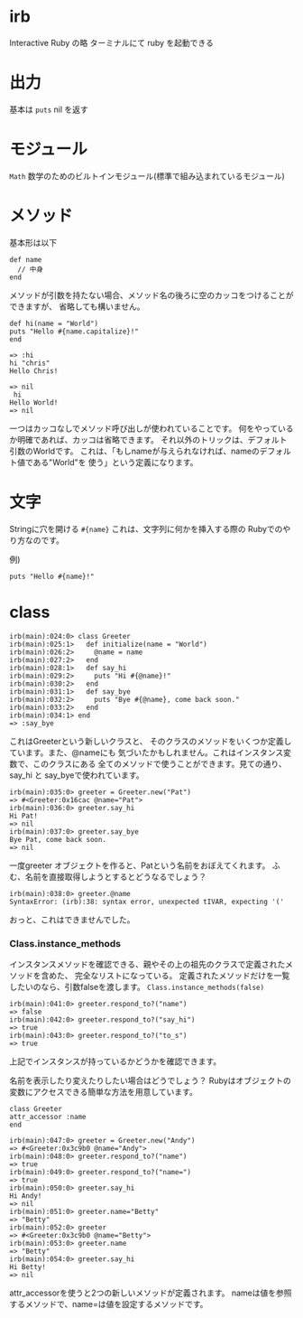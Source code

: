 # irb

Interactive Ruby の略
ターミナルにて ruby を起動できる

# 出力

基本は `puts` nil を返す

# モジュール

`Math`
数学のためのビルトインモジュール(標準で組み込まれているモジュール)

# メソッド

基本形は以下

```
def name
  // 中身
end
```
メソッドが引数を持たない場合、メソッド名の後ろに空のカッコをつけることができますが、 省略しても構いません。


```
def hi(name = "World")
puts "Hello #{name.capitalize}!"
end

=> :hi
hi "chris"
Hello Chris!

=> nil
 hi
Hello World!
=> nil
```
一つはカッコなしでメソッド呼び出しが使われていることです。 何をやっているか明確であれば、カッコは省略できます。 それ以外のトリックは、デフォルト引数のWorldです。 これは、「もしnameが与えられなければ、nameのデフォルト値である"World"を 使う」という定義になります。


# 文字
Stringに穴を開ける
`#{name}`
これは、文字列に何かを挿入する際の Rubyでのやり方なのです。

例)
```
puts "Hello #{name}!"
```

# class
```
irb(main):024:0> class Greeter
irb(main):025:1>   def initialize(name = "World")
irb(main):026:2>     @name = name
irb(main):027:2>   end
irb(main):028:1>   def say_hi
irb(main):029:2>     puts "Hi #{@name}!"
irb(main):030:2>   end
irb(main):031:1>   def say_bye
irb(main):032:2>     puts "Bye #{@name}, come back soon."
irb(main):033:2>   end
irb(main):034:1> end
=> :say_bye
```
これはGreeterという新しいクラスと、 そのクラスのメソッドをいくつか定義しています。また、@nameにも 気づいたかもしれません。これはインスタンス変数で、このクラスにある 全てのメソッドで使うことができます。見ての通り、 say_hi と say_byeで使われています。

```
irb(main):035:0> greeter = Greeter.new("Pat")
=> #<Greeter:0x16cac @name="Pat">
irb(main):036:0> greeter.say_hi
Hi Pat!
=> nil
irb(main):037:0> greeter.say_bye
Bye Pat, come back soon.
=> nil
```
一度greeter オブジェクトを作ると、Patという名前をおぼえてくれます。 ふむ、名前を直接取得しようとするとどうなるでしょう？

```
irb(main):038:0> greeter.@name
SyntaxError: (irb):38: syntax error, unexpected tIVAR, expecting '('
```

おっと、これはできませんでした。

### Class.instance_methods
インスタンスメソッドを確認できる、親やその上の祖先のクラスで定義されたメソッドを含めた、 完全なリストになっている。
定義されたメソッドだけを一覧したいのなら、引数falseを渡します。
`Class.instance_methods(false)` 

```
irb(main):041:0> greeter.respond_to?("name")
=> false
irb(main):042:0> greeter.respond_to?("say_hi")
=> true
irb(main):043:0> greeter.respond_to?("to_s")
=> true
```
上記でインスタンスが持っているかどうかを確認できます。

名前を表示したり変えたりしたい場合はどうでしょう？ Rubyはオブジェクトの変数にアクセスできる簡単な方法を用意しています。
```
class Greeter
attr_accessor :name
end
```

```
irb(main):047:0> greeter = Greeter.new("Andy")
=> #<Greeter:0x3c9b0 @name="Andy">
irb(main):048:0> greeter.respond_to?("name")
=> true
irb(main):049:0> greeter.respond_to?("name=")
=> true
irb(main):050:0> greeter.say_hi
Hi Andy!
=> nil
irb(main):051:0> greeter.name="Betty"
=> "Betty"
irb(main):052:0> greeter
=> #<Greeter:0x3c9b0 @name="Betty">
irb(main):053:0> greeter.name
=> "Betty"
irb(main):054:0> greeter.say_hi
Hi Betty!
=> nil
```
attr_accessorを使うと2つの新しいメソッドが定義されます。 nameは値を参照するメソッドで、name=は値を設定するメソッドです。